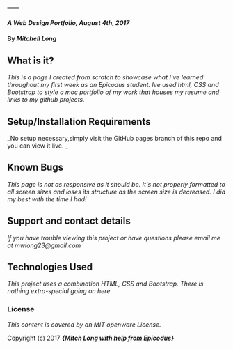 # __

#### _A Web Design Portfolio, August 4th, 2017_

#### By _**Mitchell Long**_

## What is it?

_This is a page I created from scratch to showcase what I've learned throughout my first week as an Epicodus student. Ive used html, CSS and Bootstrap to style a moc portfolio of my work that houses my resume and links to my github projects._

## Setup/Installation Requirements



_No setup necessary,simply visit the GitHub pages branch of this repo and you can view it live. _

## Known Bugs

_This page is not as responsive as it should be. It's not properly formatted to all screen sizes and loses its structure as the screen size is decreased. I did my best with the time I had!_

## Support and contact details

_If you have trouble viewing this project or have questions please email me at mwlong23@gmail.com_

## Technologies Used

_This project uses a combination HTML, CSS and Bootstrap.  There is nothing extra-special going on here._

### License

*This content is covered by an MIT openware License.*

Copyright (c) 2017 **_{Mitch Long with help from Epicodus}_**
